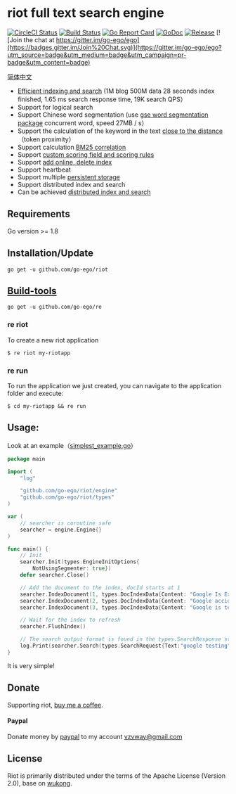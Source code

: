 # riot full text search engine

<!--<img align="right" src="https://raw.githubusercontent.com/go-ego/ego/master/logo.jpg">-->
<!--[![Build Status](https://travis-ci.org/go-ego/ego.svg)](https://travis-ci.org/go-ego/ego)
[![codecov](https://codecov.io/gh/go-ego/ego/branch/master/graph/badge.svg)](https://codecov.io/gh/go-ego/ego)-->
<!--<a href="https://circleci.com/gh/go-ego/ego/tree/dev"><img src="https://img.shields.io/circleci/project/go-ego/ego/dev.svg" alt="Build Status"></a>-->
[![CircleCI Status](https://circleci.com/gh/go-ego/riot.svg?style=shield)](https://circleci.com/gh/go-ego/riot)
[![Build Status](https://travis-ci.org/go-ego/riot.svg)](https://travis-ci.org/go-ego/riot)
[![Go Report Card](https://goreportcard.com/badge/github.com/go-ego/riot)](https://goreportcard.com/report/github.com/go-ego/riot)
[![GoDoc](https://godoc.org/github.com/go-ego/riot?status.svg)](https://godoc.org/github.com/go-ego/riot)
[![Release](https://github-release-version.herokuapp.com/github/go-ego/riot/release.svg?style=flat)](https://github.com/go-ego/riot/releases/latest)
[![Join the chat at https://gitter.im/go-ego/ego](https://badges.gitter.im/Join%20Chat.svg)](https://gitter.im/go-ego/ego?utm_source=badge&utm_medium=badge&utm_campaign=pr-badge&utm_content=badge)
<!--<a href="https://github.com/go-ego/ego/releases"><img src="https://img.shields.io/badge/%20version%20-%206.0.0%20-blue.svg?style=flat-square" alt="Releases"></a>-->

[简体中文](https://github.com/go-ego/riot/blob/master/README_zh.md)


* [Efficient indexing and search](/docs/zh/benchmarking.md) (1M blog 500M data 28 seconds index finished, 1.65 ms search response time, 19K search QPS）
* Support for logical search
* Support Chinese word segmentation (use [gse word segmentation package](https://github.com/go-ego/gse) concurrent word, speed 27MB / s）
* Support the calculation of the keyword in the text [close to the distance](/docs/zh/token_proximity.md)（token proximity）
* Support calculation [BM25 correlation](/docs/zh/bm25.md)
* Support [custom scoring field and scoring rules](/docs/zh/custom_scoring_criteria.md)
* Support [add online, delete index](/docs/zh/realtime_indexing.md)
* Support heartbeat
* Support multiple [persistent storage](/docs/zh/persistent_storage.md)
* Support distributed index and search
* Can be achieved [distributed index and search](/docs/zh/distributed_indexing_and_search.md)

## Requirements
Go version >= 1.8

## Installation/Update

```
go get -u github.com/go-ego/riot
```

## [Build-tools](https://github.com/go-ego/re)
```
go get -u github.com/go-ego/re 
```
### re riot
To create a new riot application

```
$ re riot my-riotapp
```

### re run

To run the application we just created, you can navigate to the application folder and execute:
```
$ cd my-riotapp && re run
```

## Usage:

Look at an example（[simplest_example.go](/examples/simple/simplest_example.go)）
```go
package main

import (
	"log"

	"github.com/go-ego/riot/engine"
	"github.com/go-ego/riot/types"
)

var (
	// searcher is coroutine safe
	searcher = engine.Engine{}
)

func main() {
	// Init
	searcher.Init(types.EngineInitOptions{
		NotUsingSegmenter: true})
	defer searcher.Close()

	// Add the document to the index, docId starts at 1
	searcher.IndexDocument(1, types.DocIndexData{Content: "Google Is Experimenting With Virtual Reality Advertising"}, false)
	searcher.IndexDocument(2, types.DocIndexData{Content: "Google accidentally pushed Bluetooth update for Home speaker early"}, false)
	searcher.IndexDocument(3, types.DocIndexData{Content: "Google is testing another Search results layout with rounded cards, new colors, and the 4 mysterious colored dots again"}, false)

	// Wait for the index to refresh
	searcher.FlushIndex()

	// The search output format is found in the types.SearchResponse structure
	log.Print(searcher.Search(types.SearchRequest{Text:"google testing"}))
}
```

It is very simple!

## Donate

Supporting riot, [buy me a coffee](https://github.com/go-vgo/buy-me-a-coffee).

#### Paypal

Donate money by [paypal](https://www.paypal.me/veni0/25) to my account [vzvway@gmail.com](vzvway@gmail.com)

## License

Riot is primarily distributed under the terms of the Apache License (Version 2.0), base on [wukong](https://github.com/huichen/wukong).
